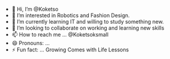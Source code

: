 - 👋 Hi, I’m @Koketso
- 👀 I’m interested in Robotics and Fashion Design. 
- 🌱 I’m currently learning IT and willing to study something new.
- 💞️ I’m looking to collaborate on working and learning new skills 
- 📫 How to reach me ... @Koketsoksmall
- 😄 Pronouns: ...
- ⚡ Fun fact: ... Growing Comes with Life Lessons

<!---
925Koketso/925Koketso is a ✨ special ✨ repository because its `README.md` (this file) appears on your GitHub profile.
You can click the Preview link to take a look at your changes.
--->
